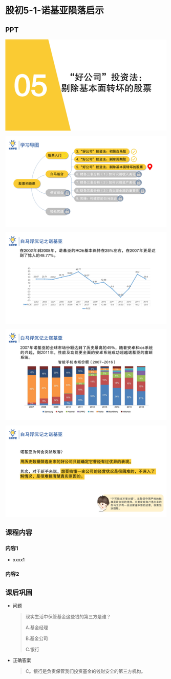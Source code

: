 # 股初5-1-诺基亚陨落启示

## PPT

![课程ppt](assets/5-1-1.jpeg)

![课程ppt](assets/5-1-2.jpeg)

![课程ppt](assets/5-1-3.jpeg)

![课程ppt](assets/5-1-4.jpeg)

![课程ppt](assets/5-1-5.jpeg)

## 课程内容

### 内容1

- xxxx1

  > 

### 内容2

## 课后巩固

- 问题

  > 现实生活中保管基金这些钱的第三方是谁？
  >
  > A.基金经理
  >
  > B.基金公司
  >
  > C.银行

- 正确答案

  > C。银行是负责保管我们投资基金的钱财安全的第三方机构。